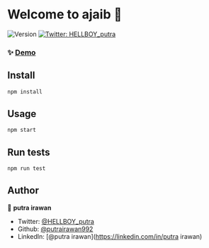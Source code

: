 # Welcome to ajaib 👋
![Version](https://img.shields.io/badge/version-0.1.0-blue.svg?cacheSeconds=2592000)
[![Twitter: HELLBOY\_putra](https://img.shields.io/twitter/follow/HELLBOY\_putra.svg?style=social)](https://twitter.com/HELLBOY\_putra)

### ✨ [Demo](https://main--putra-ajaib-test.netlify.app/)

## Install

```sh
npm install
```

## Usage

```sh
npm start
```

## Run tests

```sh
npm run test
```

## Author

👤 **putra irawan**

* Twitter: [@HELLBOY\_putra](https://twitter.com/HELLBOY\_putra)
* Github: [@putrairawan992](https://github.com/putrairawan992)
* LinkedIn: [@putra irawan](https://linkedin.com/in/putra irawan)
